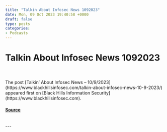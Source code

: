```yaml
---
title: "Talkin About Infosec News 1092023"
date: Mon, 09 Oct 2023 19:40:58 +0000
draft: false
type: posts
categories: 
- Podcasts
---
```

# Talkin About Infosec News 1092023

<br/>

<br/>
The post [Talkin’ About Infosec News – 10/9/2023](https://www.blackhillsinfosec.com/talkin-about-infosec-news-10-9-2023/) appeared first on [Black Hills Information Security](https://www.blackhillsinfosec.com).

#### [Source](https://www.blackhillsinfosec.com/talkin-about-infosec-news-10-9-2023/)

<br/>
---

